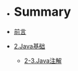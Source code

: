 * # Summary

* [前言](README.md)
* [2.Java基础](basis/README.md)
   
   * [2-3.Java注解](basis/2_3_annotations.md)

